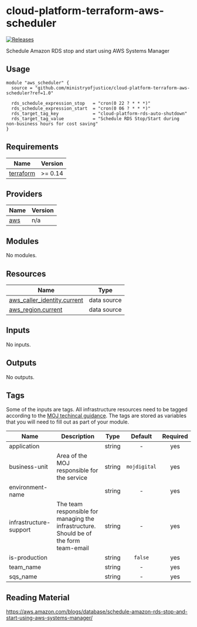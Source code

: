 # cloud-platform-terraform-aws-scheduler

[![Releases](https://img.shields.io/github/release/ministryofjustice/cloud-platform-terraform-aws-scheduler/all.svg?style=flat-square)](https://github.com/ministryofjustice/cloud-platform-terraform-aws-scheduler/releases)

Schedule Amazon RDS stop and start using AWS Systems Manager

## Usage

```
module "aws_scheduler" {
  source = "github.com/ministryofjustice/cloud-platform-terraform-aws-scheduler?ref=1.0"

  rds_schedule_expression_stop   = "cron(0 22 ? * * *)"
  rds_schedule_expression_start  = "cron(0 06 ? * * *)"
  rds_target_tag_key             = "cloud-platform-rds-auto-shutdown"
  rds_target_tag_value           = "Schedule RDS Stop/Start during non-business hours for cost saving"
}
```

<!--- BEGIN_TF_DOCS --->
## Requirements

| Name | Version |
|------|---------|
| <a name="requirement_terraform"></a> [terraform](#requirement\_terraform) | >= 0.14 |

## Providers

| Name | Version |
|------|---------|
| <a name="provider_aws"></a> [aws](#provider\_aws) | n/a |

## Modules

No modules.

## Resources

| Name | Type |
|------|------|
| [aws_caller_identity.current](https://registry.terraform.io/providers/hashicorp/aws/latest/docs/data-sources/caller_identity) | data source |
| [aws_region.current](https://registry.terraform.io/providers/hashicorp/aws/latest/docs/data-sources/region) | data source |

## Inputs

No inputs.

## Outputs

No outputs.

<!--- END_TF_DOCS --->

## Tags

Some of the inputs are tags. All infrastructure resources need to be tagged according to the [MOJ techincal guidance](https://ministryofjustice.github.io/technical-guidance/standards/documenting-infrastructure-owners/#documenting-owners-of-infrastructure). The tags are stored as variables that you will need to fill out as part of your module.

| Name | Description | Type | Default | Required |
|------|-------------|:----:|:-----:|:-----:|
| application |  | string | - | yes |
| business-unit | Area of the MOJ responsible for the service | string | `mojdigital` | yes |
| environment-name |  | string | - | yes |
| infrastructure-support | The team responsible for managing the infrastructure. Should be of the form team-email | string | - | yes |
| is-production |  | string | `false` | yes |
| team_name |  | string | - | yes |
| sqs_name |  | string | - | yes |

## Reading Material

https://aws.amazon.com/blogs/database/schedule-amazon-rds-stop-and-start-using-aws-systems-manager/
